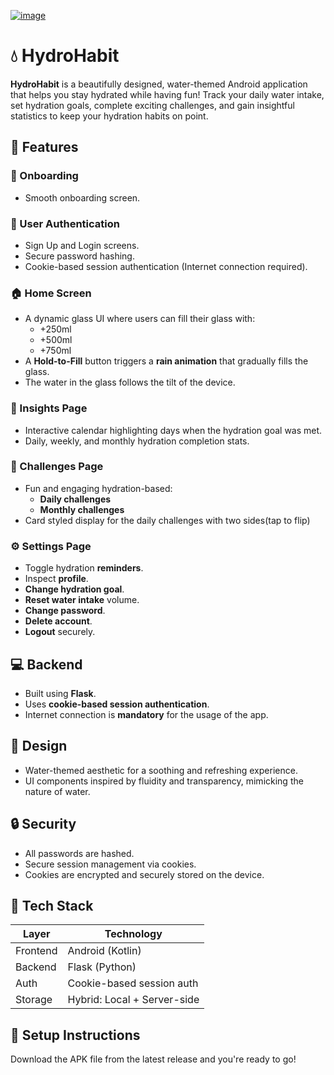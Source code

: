 [![image](https://github.com/user-attachments/assets/3a5cb2ce-0aa7-4490-9f04-dbe67f184279)](https://neighborhood.hackclub.com/)  

# 💧 HydroHabit

**HydroHabit** is a beautifully designed, water-themed Android application that helps you stay hydrated while having fun! Track your daily water intake, set hydration goals, complete exciting challenges, and gain insightful statistics to keep your hydration habits on point.

## 🌊 Features

### 🚀 Onboarding
- Smooth onboarding screen.

### 👤 User Authentication
- Sign Up and Login screens.
- Secure password hashing.
- Cookie-based session authentication (Internet connection required).

### 🏠 Home Screen
- A dynamic glass UI where users can fill their glass with:
  - +250ml
  - +500ml
  - +750ml
- A **Hold-to-Fill** button triggers a **rain animation** that gradually fills the glass.
- The water in the glass follows the tilt of the device.

### 📅 Insights Page
- Interactive calendar highlighting days when the hydration goal was met.
- Daily, weekly, and monthly hydration completion stats.

### 🎯 Challenges Page
- Fun and engaging hydration-based:
  - **Daily challenges**
  - **Monthly challenges**
- Card styled display for the daily challenges with two sides(tap to flip)

### ⚙️ Settings Page
- Toggle hydration **reminders**.
- Inspect **profile**.
- **Change hydration goal**.
- **Reset water intake** volume.
- **Change password**.
- **Delete account**.
- **Logout** securely.

## 💻 Backend
- Built using **Flask**.
- Uses **cookie-based session authentication**.
- Internet connection is **mandatory** for the usage of the app.

## 🎨 Design
- Water-themed aesthetic for a soothing and refreshing experience.
- UI components inspired by fluidity and transparency, mimicking the nature of water.

## 🔒 Security
- All passwords are hashed.
- Secure session management via cookies.
- Cookies are encrypted and securely stored on the device.

## 📱 Tech Stack

| Layer       | Technology     |
|-------------|----------------|
| Frontend    | Android (Kotlin) |
| Backend     | Flask (Python) |
| Auth        | Cookie-based session auth |
| Storage     | Hybrid: Local + Server-side |

## 🧪 Setup Instructions

Download the APK file from the latest release and you're ready to go!
